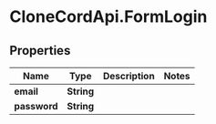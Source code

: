 # CloneCordApi.FormLogin

## Properties

Name | Type | Description | Notes
------------ | ------------- | ------------- | -------------
**email** | **String** |  | 
**password** | **String** |  | 


